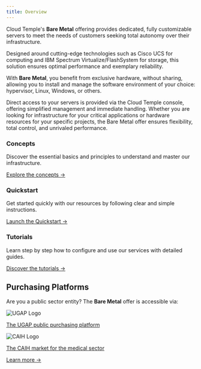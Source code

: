 ```yaml
---
title: Overview
---
```


Cloud Temple's __Bare Metal__ offering provides dedicated, fully customizable servers to meet the needs of customers seeking total autonomy over their infrastructure.

Designed around cutting-edge technologies such as Cisco UCS for computing and IBM Spectrum Virtualize/FlashSystem for storage, this solution ensures optimal performance and exemplary reliability.

With __Bare Metal__, you benefit from exclusive hardware, without sharing, allowing you to install and manage the software environment of your choice: hypervisor, Linux, Windows, or others.

Direct access to your servers is provided via the Cloud Temple console, offering simplified management and immediate handling. Whether you are looking for infrastructure for your critical applications or hardware resources for your specific projects, the Bare Metal offer ensures flexibility, total control, and unrivaled performance.


<div className="card-grid">
  <div className="card">
    <h3>Concepts</h3>
    <p>Discover the essential basics and principles to understand and master our infrastructure.</p>
    <a href="iaas_bare-metal/concepts" className="card-link">Explore the concepts &rarr;</a>
  </div>
  <div className="card">
    <h3>Quickstart</h3>
    <p>Get started quickly with our resources by following clear and simple instructions.</p>
    <a href="iaas_bare-metal/quickstart" className="card-link">Launch the Quickstart &rarr;</a>
  </div>
    <div className="card">
    <h3>Tutorials</h3>
    <p>Learn step by step how to configure and use our services with detailed guides.</p>
    <a href="iaas_bare-metal/tutorials" className="card-link">Discover the tutorials &rarr;</a>
  </div>
</div>


## Purchasing Platforms

<div className="purchase-platforms">
  <p>Are you a public sector entity? The <strong>Bare Metal</strong> offer is accessible via:</p>

  <div className="platform-card">
    <img src="https://www.medgest.fr/wp-content/uploads/sites/2/2021/09/nouveau-logo-ugap-2021.png" alt="UGAP Logo" className="platform-logo" />
    <p>
      <a href="https://cloudtour.capgemini.fr/partenaires/cloud-temple" target="_blank" rel="noopener noreferrer">
        The UGAP public purchasing platform
      </a>
    </p>
  </div>

  <div className="platform-card">
      <img src="https://i0.wp.com/www.activus-software.fr/wp-content/uploads/2022/09/20221212-GRP-CAIH-BC.png?fit=1300%2C827&ssl=1" alt="CAIH Logo" className="platform-logo" />
    <p>
      <a href="https://www.caih-sante.org" target="_blank" rel="noopener noreferrer">
        The CAIH market for the medical sector
      </a>
    </p>
  </div>

  <a href="https://www.cloud-temple.com/cloud-souverain-disponible-via-lugap/" target="_blank" rel="noopener noreferrer" className="learn-more-link">
    Learn more &rarr;
  </a>
</div>
